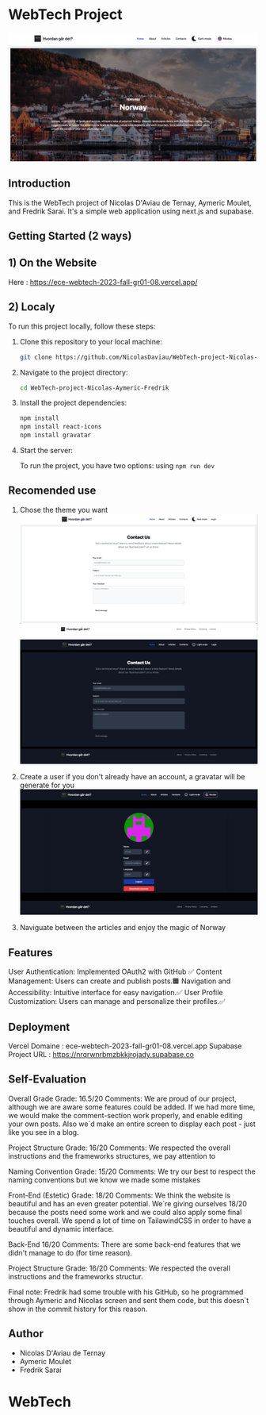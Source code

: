 # WebTech Project 
![alt text](app/public/demo.png)
## Introduction

This is the WebTech project of Nicolas D'Aviau de Ternay, Aymeric Moulet, and Fredrik Sarai. It's a simple web application using next.js and supabase.

## Getting Started (2 ways)

## 1) On the Website 
Here : https://ece-webtech-2023-fall-gr01-08.vercel.app/

## 2) Localy
To run this project locally, follow these steps:

1. Clone this repository to your local machine:

   ```bash
   git clone https://github.com/NicolasDaviau/WebTech-project-Nicolas-Aymeric-Fredrik.git

2. Navigate to the project directory:

   ```bash
   cd WebTech-project-Nicolas-Aymeric-Fredrik
   ```

3. Install the project dependencies:

   ```bash
   npm install
   npm install react-icons 
   npm install gravatar
   ```

4. Start the server:

   To run the project, you have two options: using  `npm run dev` 

## Recomended use
1) Chose the theme you want
![White Theme](app/public/whiteTheme.png)
![BlackTheme](app/public/blackTheme.png)

2) Create a user if you don't already have an account, a gravatar will be generate for you 
![User](app/public/userDemo.png)
3) Naviguate between the articles and enjoy the magic of Norway

## Features

User Authentication: Implemented OAuth2 with GitHub ✅
Content Management: Users can create and publish posts.🟧
Navigation and Accessibility: Intuitive interface for easy navigation.✅
User Profile Customization: Users can manage and personalize their profiles.✅

## Deployment
Vercel  Domaine : ece-webtech-2023-fall-gr01-08.vercel.app
Supabase Project URL : https://nrqrwnrbmzbkkjrojady.supabase.co

## Self-Evaluation

Overall Grade
Grade: 16.5/20
Comments: We are proud of our project, although we are aware some features could be added. If we had more time, we would make the comment-section work properly, and enable editing your own posts. Also we´d make an entire screen to display each post - just like you see in a blog.

Project Structure
Grade: 16/20
Comments: We respected the overall instructions and the frameworks structures, we pay attention to 

Naming Convention
Grade: 15/20
Comments: We try our best to respect the naming conventions but we know we made some mistakes

Front-End (Estetic)
Grade: 18/20
Comments:  We think the website is beautiful and has an even greater potential. We´re giving ourselves 18/20 because the posts need some work and we could also apply some final touches overall. We spend a lot of time on TailawindCSS in order to have a beautiful and dynamic interface.

Back-End 16/20 
Comments: There are some back-end features that we didn't manage to do (for time reason).

Project Structure
Grade: 16/20
Comments: We respected the overall instructions and the frameworks structur. 

Final note: Fredrik had some trouble with his GitHub, so he programmed through Aymeric and Nicolas screen and sent them code, but this doesn´t show in the commit history for this reason. 



## Author

- Nicolas D'Aviau de Ternay
- Aymeric Moulet
- Fredrik Sarai
# WebTech
